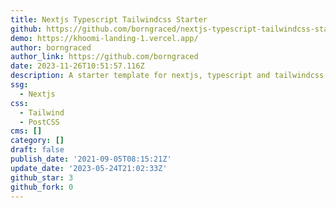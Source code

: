 ```yaml
---
title: Nextjs Typescript Tailwindcss Starter
github: https://github.com/borngraced/nextjs-typescript-tailwindcss-starter
demo: https://khoomi-landing-1.vercel.app/
author: borngraced
author_link: https://github.com/borngraced
date: 2023-11-26T10:51:57.116Z
description: A starter template for nextjs, typescript and tailwindcss
ssg:
  - Nextjs
css:
  - Tailwind
  - PostCSS
cms: []
category: []
draft: false
publish_date: '2021-09-05T08:15:21Z'
update_date: '2023-05-24T21:02:33Z'
github_star: 3
github_fork: 0
---
```

